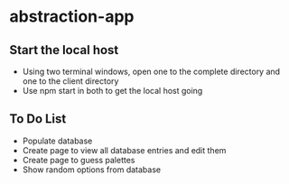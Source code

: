 # abstraction-app

## Start the local host

- Using two terminal windows, open one to the complete directory and one to the client directory
- Use npm start in both to get the local host going

## To Do List

- Populate database
- Create page to view all database entries and edit them
- Create page to guess palettes
- Show random options from database
